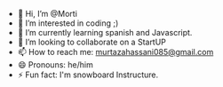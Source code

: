 - 👋 Hi, I’m @Morti
- 👀 I’m interested in coding ;)
- 🌱 I’m currently learning spanish and Javascript. 
- 💞️ I’m looking to collaborate on a StartUP 
- 📫 How to reach me: murtazahassani085@gmail.com
- 😄 Pronouns: he/him
- ⚡ Fun fact: I'm snowboard Instructure. 

<!---
Lunar313/Lunar313 is a ✨ special ✨ repository because its `README.md` (this file) appears on your GitHub profile.
You can click the Preview link to take a look at your changes.
--->
